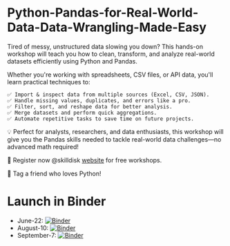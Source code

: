 # Python-Pandas-for-Real-World-Data-Data-Wrangling-Made-Easy



Tired of messy, unstructured data slowing you down? This hands-on workshop will teach you how to clean, transform, and analyze real-world datasets efficiently using Python and Pandas.

Whether you're working with spreadsheets, CSV files, or API data, you'll learn practical techniques to:

    ✅ Import & inspect data from multiple sources (Excel, CSV, JSON).
    ✅ Handle missing values, duplicates, and errors like a pro.
    ✅ Filter, sort, and reshape data for better analysis.
    ✅ Merge datasets and perform quick aggregations.
    ✅ Automate repetitive tasks to save time on future projects.

💡 Perfect for analysts, researchers, and data enthusiasts, this workshop will give you the Pandas skills needed to tackle real-world data challenges—no advanced math required!

🎯 Register now @skilldisk [website](https://skilldisk.com/webinar/) for free workshops.

🔖 Tag a friend who loves Python!

# Launch in Binder

- June-22: [![Binder](https://mybinder.org/badge_logo.svg)](https://mybinder.org/v2/gh/skilldisk/Python-Pandas-for-Real-World-Data-Data-Wrangling-Made-Easy/main?urlpath=%2Fdoc%2Ftree%2Fjune_22.ipynb)
- August-10: [![Binder](https://mybinder.org/badge_logo.svg)](https://mybinder.org/v2/gh/skilldisk/Python-Pandas-for-Real-World-Data-Data-Wrangling-Made-Easy/main?urlpath=%2Fdoc%2Ftree%2Faug_10.ipynb)
- September-7: [![Binder](https://mybinder.org/badge_logo.svg)](https://mybinder.org/v2/gh/skilldisk/Python-Pandas-for-Real-World-Data-Data-Wrangling-Made-Easy/main?urlpath=%2Fdoc%2Ftree%2Fseptember_7.ipynb)
